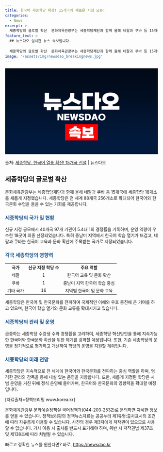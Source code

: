 ```yaml
---
title: 한국어 세종학당 확장! 15개국에 새로운 지점 오픈!
categories:
  - News
excerpt: >
  세종학당의 글로벌 확산  문화체육관광부는 세종학당재단과 함께 올해 네팔과 쿠바 등 15개국에 세종학당 18개…
feature_text: >
  ## 뉴스다오 실시간 뉴스 속보입니다.

  세종학당의 글로벌 확산  문화체육관광부는 세종학당재단과 함께 올해 네팔과 쿠바 등 15개국에 세종학당 18개…
image: '/assets/img/newsdao_breakingnews.jpg'
---
```


![뉴스다오 속보](/assets/img/newsdao_breakingnews.jpg)

<p>출처: <a href="https://newsdao.kr/4377" rel="dofollow">세종학당, 한국어 열풍 확산! 15개국 신설</a> | 뉴스다오</p>

<h2 data-ke-size="size26">세종학당의 글로벌 확산</h2>
<p data-ke-size="size16">문화체육관광부는 세종학당재단과 함께 올해 네팔과 쿠바 등 15개국에 세종학당 18개소를 새롭게 지정했습니다. 세종학당은 전 세계 88개국 256개소로 확대되어 한국어와 한국문화 수업을 들을 수 있는 기회를 제공합니다.</p>

<h3><b><span style="color: #1a5490;">세종학당의 국가 및 현황</span></b></h3>
<p data-ke-size="size16">신규 지정 공모에서 40개국 97개 기관이 5.4대 1의 경쟁률을 기록하며, 운영 역량이 우수한 18곳이 최종 선정되었습니다. 특히 중남미 지역에서 한국어 학습 열기가 뜨겁고, 네팔과 쿠바는 한국어 교육과 문화 확산에 주목받는 국가로 지정되었습니다.</p>

<h3><b><span style="color: #1a5490;">각국 세종학당의 영향력</span></b></h3>
<table>
	<tr>
		<td style="text-align: center; height: 17px;"><b>국가</b></td>
		<td style="text-align: center; height: 17px;"><b>신규 지정 학당 수</b></td>
		<td style="text-align: center; height: 17px;"><b>주요 역할</b></td>
	</tr>
	<tr>
		<td style="text-align: center; height: 17px;">네팔</td>
		<td style="text-align: center; height: 17px;">1</td>
		<td style="text-align: center; height: 17px;">한국어 교육 및 문화 확산</td>
	</tr>
	<tr>
		<td style="text-align: center; height: 17px;">쿠바</td>
		<td style="text-align: center; height: 17px;">1</td>
		<td style="text-align: center; height: 17px;">중남미 지역 한국어 학습 중심</td>
	</tr>
	<tr>
		<td style="text-align: center; height: 17px;">기타 국가</td>
		<td style="text-align: center; height: 17px;">16</td>
		<td style="text-align: center; height: 17px;">지역별 한국어 및 문화 교육</td>
	</tr>
</table>
<p data-ke-size="size16">세종학당은 한국어 및 한국문화를 전파하여 국제적인 이해와 우호 증진에 큰 기여를 하고 있으며, 한국어 학습 열기와 문화 교류를 확대시키고 있습니다.</p>

<h3><b><span style="color: #1a5490;">세종학당의 관리 및 운영</span></b></h3>
<p data-ke-size="size16">급증하는 세종학당 수강생 수와 경쟁률을 고려하여, 세종학당 혁신방안을 통해 지속가능한 한국어와 한국문화 확산을 위한 체계를 강화할 예정입니다. 또한, 기존 세종학당의 운영을 정기적으로 평가하고 개선하여 학당의 운영을 지원할 계획입니다.</p>

<h3><b><span style="color: #1a5490;">세종학당의 미래 전망</span></b></h3>
<p data-ke-size="size16">세종학당은 지속적으로 전 세계에 한국어와 한국문화를 전파하는 중심 역할을 하며, 엄격한 관리와 감독을 통해 내실 있는 운영을 지향합니다. 또한, 새롭게 지정된 학당은 시범 운영을 거친 뒤에 정식 운영에 들어가며, 한국어와 한국문화의 영향력을 확대할 예정입니다.</p>

<p data-ke-size="size16">[자료출처=정책브리핑 www.korea.kr]</p>
<p data-ke-size="size16">문화체육관광부 문화예술정책실 국어정책과(044-203-2532)로 문의하면 자세한 정보를 얻을 수 있습니다. 정책브리핑의 정책뉴스자료는 공공누리 제1유형:출처표시의 조건에 따라 자유롭게 이용할 수 있습니다. 사진의 경우 제3자에게 저작권이 있으므로 사용할 수 없습니다. 기사 이용 시 출처를 반드시 표기해야 하며, 위반 시 저작권법 제37조 및 제138조에 따라 처벌될 수 있습니다.</p> 

빠르고 정확한 뉴스를 원한다면? 바로, <a href="https://newsdao.kr" rel="dofollow">https://newsdao.kr</a>


